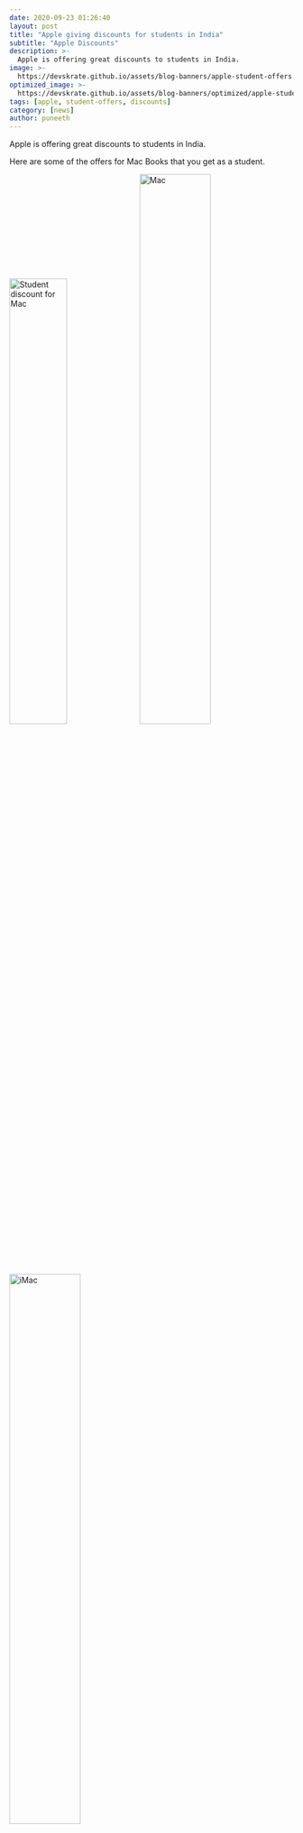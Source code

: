 ```yaml
---
date: 2020-09-23 01:26:40
layout: post
title: "Apple giving discounts for students in India"
subtitle: "Apple Discounts"
description: >-
  Apple is offering great discounts to students in India.
image: >-
  https://devskrate.github.io/assets/blog-banners/apple-student-offers.jpg
optimized_image: >-
  https://devskrate.github.io/assets/blog-banners/optimized/apple-student-offers.webp
tags: [apple, student-offers, discounts]
category: [news]
author: puneeth
---
```


Apple is offering great discounts to students in India. 

Here are some of the offers for Mac Books that you get as a student.

<div class="slide-show">

<a href="https://devskrate.github.io/assets/images/apple/student_offer/apple-student-offer-mac.jpg" data-lightbox="image-1" data-title="Student discount for Mac. Image-source:Apple"><img width="45%" alt="Student discount for Mac" src="https://devskrate.github.io/assets/images/apple/student_offer/apple-student-offer-mac.jpg"></a>
<a href="https://devskrate.github.io/assets/images/apple/student_offer/apple-mac-comparision-2020.png" data-lightbox="image-1" data-title="Original Price of Mac's. Image-source:Apple"><img width="50%" alt="Mac" src="https://devskrate.github.io/assets/images/apple/student_offer/apple-mac-comparision-2020.png"></a>
<a href="https://devskrate.github.io/assets/images/apple/student_offer/apple-imac-comparision-2020.png" data-lightbox="image-1" data-title="Original Price of iMac's. Image-source:Apple"><img width="50%" alt="iMac" src="https://devskrate.github.io/assets/images/apple/student_offer/apple-imac-comparision-2020.png"></a>

</div>

If you observe the price difference you are getting around Rs.10,000/- discount and greater on the iMac Pro Desktop and for some others.

Here are the discounts with iPads as a student.

<div class="slide-show">

<a href="https://devskrate.github.io/assets/images/apple/student_offer/apple-student-offer-ipad.jpg" data-lightbox="image-1" data-title="Student discount for iPad. Image-source:Apple"><img width="50%" alt="Student discount for iPad" src="https://devskrate.github.io/assets/images/apple/student_offer/apple-student-offer-ipad.jpg"></a>
<a href="https://devskrate.github.io/assets/images/apple/student_offer/apple-ipad-comparision-2020.png" data-lightbox="image-1" data-title="IOriginal Price of iPad's. mage-source:Apple"><img width="50%" alt="iPad" src="https://devskrate.github.io/assets/images/apple/student_offer/apple-ipad-comparision-2020.png"></a>

</div>

If you observe we get some good deals with the Mac Books, but coming to the iPad's they are not that great deal. We only get a discount from Rs.1000 to Rs.4000/-. Ofcourse according to the price they have given discounts.

> But, sadly under this offer we only get discounts on MacBook and iPad's but on any other Apple products :(.

+ For availing the discounts go to this [apple site](https://www.apple.com/in/shop/campaigns/education-pricing) and follow the instructions.

+ Firstly you need to register with the UNiDAYS to verify your student or staff status. Once registered and verified, you can avail the discounts.

+ For detailed process of registration with photos, click [here](https://devskrate.com/how-to-get-apple-student-discount/).


{:class="table table-bordered dark"}
|Product        | Student    | Original  | 
| ----------    | --------   | ----------| 
|MacBook Air    | ₹83,691    | ₹92,990   |
|MacBook Pro    | ₹83,691    | ₹1,22,990 |
|iMac           | ₹89,910    | ₹99,900   |
|iMac Pro       | ₹4,18,410  | ₹4,64,900 |
|Mac Pro        | ₹4,49,910  | ₹4,99,900 |
|Mac Mini       | ₹67,410    | ₹74,900   |
|Pro Display XDR| ₹4,04,910  | ₹4,49,900 |
|iPad Pro       | ₹68,305    | ₹71,900   |
|iPad Air       | ₹50,783    | ₹54,900   |
|iPad           | ₹28,106    | ₹29,900   |
|iPad Mini      | ₹33,155    | ₹34,900   |



<img width="65%" alt="Student discount for iPad" src="https://devskrate.github.io/assets/images/apple/student_offer/apple-student-offer-main.jpg">

##### Info/Terms:
Education pricing is available to current and newly accepted university students, parents buying for university students, and teachers and staff at all levels.* 
